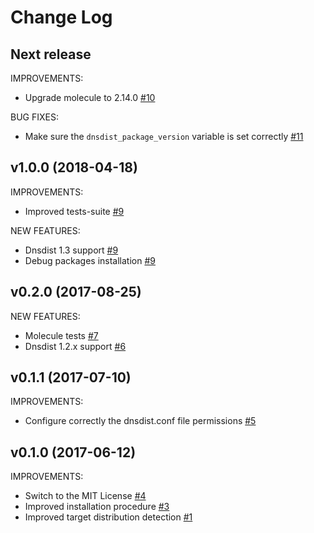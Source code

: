 # Change Log

## Next release

IMPROVEMENTS:
- Upgrade molecule to 2.14.0 [\#10](https://github.com/PowerDNS/dnsdist-ansible/pull/10)

BUG FIXES:
- Make sure the `dnsdist_package_version` variable is set correctly [\#11](https://github.com/PowerDNS/dnsdist-ansible/pull/11)

## v1.0.0 (2018-04-18)

IMPROVEMENTS:
- Improved tests-suite [\#9](https://github.com/PowerDNS/dnsdist-ansible/pull/9)

NEW FEATURES:
- Dnsdist 1.3 support [\#9](https://github.com/PowerDNS/dnsdist-ansible/pull/9)
- Debug packages installation [\#9](https://github.com/PowerDNS/dnsdist-ansible/pull/9)

## v0.2.0 (2017-08-25)

NEW FEATURES:
- Molecule tests [\#7](https://github.com/PowerDNS/dnsdist-ansible/pull/7)
- Dnsdist 1.2.x support [\#6](https://github.com/PowerDNS/dnsdist-ansible/pull/6)

## v0.1.1 (2017-07-10)

IMPROVEMENTS:
- Configure correctly the dnsdist.conf file permissions [\#5](https://github.com/PowerDNS/dnsdist-ansible/pull/5)

## v0.1.0 (2017-06-12)

IMPROVEMENTS:
- Switch to the MIT License [\#4](https://github.com/PowerDNS/dnsdist-ansible/pull/4)
- Improved installation procedure [\#3](https://github.com/PowerDNS/dnsdist-ansible/pull/3)
- Improved target distribution detection [\#1](https://github.com/PowerDNS/dnsdist-ansible/pull/1)
